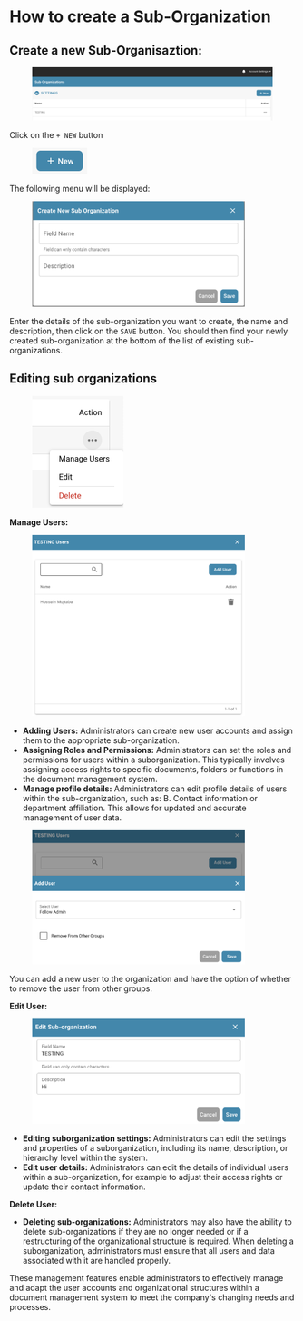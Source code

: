 # How to create a Sub-Organization

## Create a new Sub-Organisaztion:

<div data-full-width="false">

<figure><img src="../../../../../.gitbook/assets/image (59).png" alt=""><figcaption></figcaption></figure>

</div>

Click on the `+ NEW` button

<figure><img src="../../../../../.gitbook/assets/image (60).png" alt="" width="97"><figcaption></figcaption></figure>

The following menu will be displayed:

<figure><img src="../../../../../.gitbook/assets/image (61).png" alt="" width="375"><figcaption></figcaption></figure>

Enter the details of the sub-organization you want to create, the name and description, then click on the `SAVE` button. You should then find your newly created sub-organization at the bottom of the list of existing sub-organizations.



## Editing sub organizations

<figure><img src="../../../../../.gitbook/assets/image (62).png" alt="" width="161"><figcaption></figcaption></figure>

**Manage Users:**

<figure><img src="../../../../../.gitbook/assets/image (63).png" alt="" width="375"><figcaption></figcaption></figure>

* **Adding Users:** Administrators can create new user accounts and assign them to the appropriate sub-organization.&#x20;
* **Assigning Roles and Permissions:** Administrators can set the roles and permissions for users within a suborganization. This typically involves assigning access rights to specific documents, folders or functions in the document management system.
* **Manage profile details:** Administrators can edit profile details of users within the sub-organization, such as: B. Contact information or department affiliation. This allows for updated and accurate management of user data.

<figure><img src="../../../../../.gitbook/assets/image (64).png" alt="" width="375"><figcaption></figcaption></figure>

You can add a new user to the organization and have the option of whether to remove the user from other groups.



**Edit User:**

<figure><img src="../../../../../.gitbook/assets/image (65).png" alt="" width="375"><figcaption></figcaption></figure>

* **Editing suborganization settings:** Administrators can edit the settings and properties of a suborganization, including its name, description, or hierarchy level within the system.
* **Edit user details:** Administrators can edit the details of individual users within a sub-organization, for example to adjust their access rights or update their contact information.



**Delete User:**

* **Deleting sub-organizations:** Administrators may also have the ability to delete sub-organizations if they are no longer needed or if a restructuring of the organizational structure is required. When deleting a suborganization, administrators must ensure that all users and data associated with it are handled properly.



These management features enable administrators to effectively manage and adapt the user accounts and organizational structures within a document management system to meet the company's changing needs and processes.

